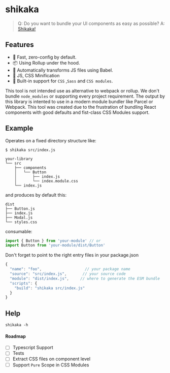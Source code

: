 # shikaka

> Q: Do you want to bundle your UI components as easy as possible?
> A: [Shikaka!](https://www.youtube.com/watch?v=PcjFVTI4_Gw)

## Features

- 🚀 Fast, zero-config by default.
- 📦 Using Rollup under the hood.
- 🚗 Automatically transforms JS files using Babel.
- 💼 JS, CSS Minification
- 💅 Built-in support for `CSS` ,`Sass` and `CSS modules`.

This tool is not intended use as alternative to webpack or rollup. We don't bundle `node_modules` or supporting every project requirement. The output by this library is intented to use in a modern module bundler like Parcel or Webpack. This tool was created due to the frustration of bundling React components with good defaults and fist-class CSS Modules support.

## Example

Operates on a fixed directory structure like:

```
$ shikaka src/index.js

your-library
└── src
    ├── components
    │   └── Button
    │       ├── index.js
    │       └── index.module.css
    └── index.js
```

and produces by default this:

```
dist
├── Button.js
├── index.js
├── Modal.js
└── styles.css
```

consumable:

```jsx
import { Button } from 'your-module' // or
import Button from 'your-module/dist/Button'
```

Don't forget to point to the right entry files in your package.json

```js
{
  "name": "foo",                   // your package name
  "source": "src/index.js",       // your source code
  "module": "dist/index.js",     // where to generate the ESM bundle
  "scripts": {
    "build": "shikaka src/index.js"
  }
}
```

## Help

```
shikaka -h
```

#### Roadmap

- [ ] Typescript Support
- [ ] Tests
- [ ] Extract CSS files on component level
- [ ] Support `Pure` Scope in CSS Modules